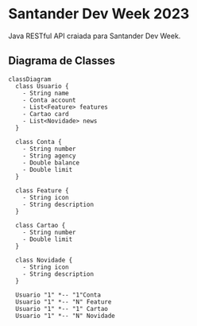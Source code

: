 # Santander Dev Week 2023
Java RESTful API craiada para Santander Dev Week.

## Diagrama de Classes

```mermaid
classDiagram
  class Usuario {
    - String name
    - Conta account
    - List<Feature> features
    - Cartao card
    - List<Novidade> news
  }

  class Conta {
    - String number
    - String agency
    - Double balance
    - Double limit
  }

  class Feature {
    - String icon
    - String description
  }

  class Cartao {
    - String number
    - Double limit
  }

  class Novidade {
    - String icon
    - String description
  }

  Usuario "1" *-- "1"Conta
  Usuario "1" *-- "N" Feature
  Usuario "1" *-- "1" Cartao
  Usuario "1" *-- "N" Novidade
```



